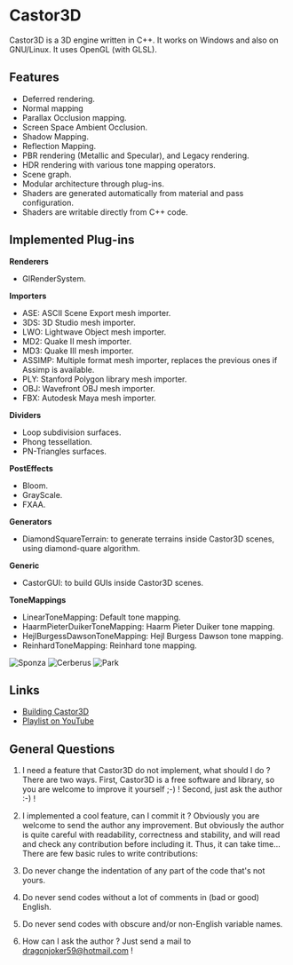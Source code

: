 
Castor3D
========

Castor3D is a 3D engine written in C++.
It works on Windows and also on GNU/Linux.
It uses OpenGL (with GLSL).

Features
--------

- Deferred rendering.
- Normal mapping
- Parallax Occlusion mapping.
- Screen Space Ambient Occlusion.
- Shadow Mapping.
- Reflection Mapping.
- PBR rendering (Metallic and Specular), and Legacy rendering.
- HDR rendering with various tone mapping operators.
- Scene graph.
- Modular architecture through plug-ins.
- Shaders are generated automatically from material and pass configuration.
- Shaders are writable directly from C++ code.

Implemented Plug-ins
--------------------

**Renderers**
- GlRenderSystem.

**Importers**
- ASE: ASCII Scene Export mesh importer.
- 3DS: 3D Studio mesh importer.
- LWO: Lightwave Object mesh importer.
- MD2: Quake II mesh importer.
- MD3: Quake III mesh importer.
- ASSIMP: Multiple format mesh importer, replaces the previous ones if Assimp is available.
- PLY: Stanford Polygon library mesh importer.
- OBJ: Wavefront OBJ mesh importer.
- FBX: Autodesk Maya mesh importer.

**Dividers**
- Loop subdivision surfaces.
- Phong tessellation.
- PN-Triangles surfaces.

**PostEffects**
- Bloom.
- GrayScale.
- FXAA.

**Generators**
- DiamondSquareTerrain: to generate terrains inside Castor3D scenes, using diamond-quare algorithm.

**Generic**
- CastorGUI: to build GUIs inside Castor3D scenes.

**ToneMappings**
- LinearToneMapping: Default tone mapping.
- HaarmPieterDuikerToneMapping: Haarm Pieter Duiker tone mapping.
- HejlBurgessDawsonToneMapping: Hejl Burgess Dawson tone mapping.
- ReinhardToneMapping: Reinhard tone mapping.


![Sponza](http://DragonJoker.github.com/Castor3D/img/Sponza-PBR-Bloom-small.png)
![Cerberus](http://DragonJoker.github.com/Castor3D/img/Cerberus-PBR-small.png)
![Park](http://DragonJoker.github.com/Castor3D/img/Park-Legacy-small.png)

Links
-----

- [Building Castor3D](http://DragonJoker.github.com/Castor3D/pages/build)
- [Playlist on YouTube](https://www.youtube.com/playlist?list=PLKA1SVXuAbMNaFbSJyAN_4yD2bzNlgES3)

General Questions
-----------------

1. I need a feature that Castor3D do not implement, what should I do ?
  There are two ways.
  First, Castor3D is a free software and library, so you are welcome to improve
  it yourself ;-) !
  Second, just ask the author :-) ! 

2. I implemented a cool feature, can I commit it ?
  Obviously you are welcome to send the author any improvement. But obviously
  the author is quite careful with readability, correctness and stability, 
  and will read and check any contribution before including it.
  Thus, it can take time... There are few basic rules to write contributions:
  1. Do never change the indentation of any part of the code that's not yours.
  2. Do never send codes without a lot of comments in (bad or good) English.
  3. Do never send codes with obscure and/or non-English variable names.

3. How can I ask the author ?
  Just send a mail to <dragonjoker59@hotmail.com> !
